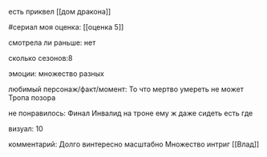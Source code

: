 
есть приквел [[дом дракона]]

#сериал
моя оценка: [[оценка 5]]

смотрела ли раньше: нет

сколько сезонов:8

эмоции: множество разных

любимый персонаж/факт/момент:
То что мертво умереть не может
Тропа позора

не понравилось:
Финал 
Инвалид на троне ему ж даже сидеть есть где 

визуал: 10

комментарий:
Долго винтересно масштабно
Множество интриг
[[Влад]]